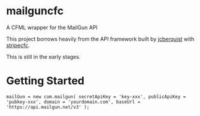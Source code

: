# mailguncfc
A CFML wrapper for the MailGun API

This project borrows heavily from the API framework built by [jcberquist](https://github.com/jcberquist) with [stripecfc](https://github.com/jcberquist/stripecfc).

This is still in the early stages.

# Getting Started

	mailGun = new com.mailgun( secretApiKey = 'key-xxx', publicApiKey = 'pubkey-xxx', domain = 'yourdomain.com', baseUrl = 'https://api.mailgun.net/v3' );